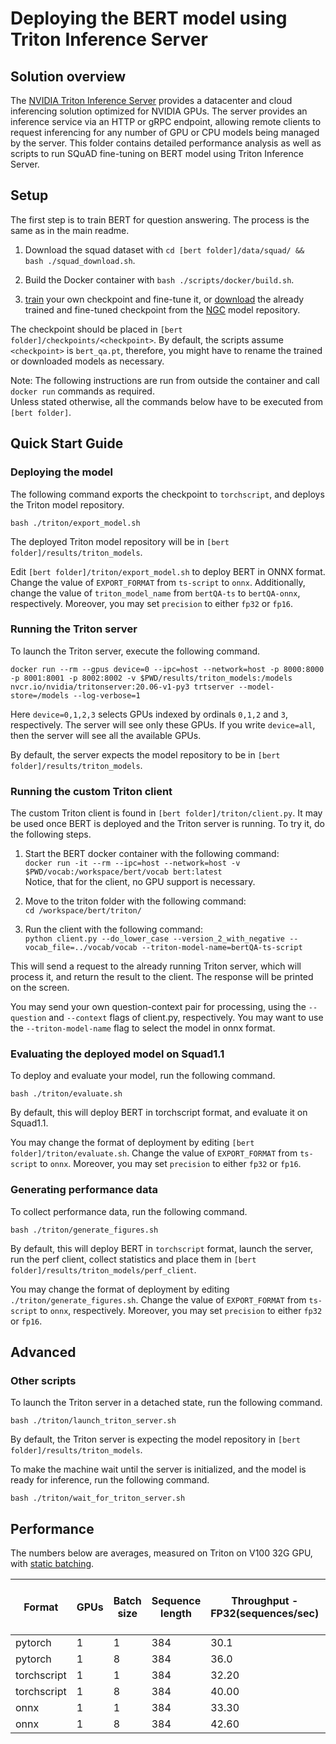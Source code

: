 # Deploying the BERT model using Triton Inference Server

## Solution overview

The [NVIDIA Triton Inference Server](https://github.com/NVIDIA/trtis-inference-server) provides a datacenter and cloud inferencing solution optimized for NVIDIA GPUs. The server provides an inference service via an HTTP or gRPC endpoint, allowing remote clients to request inferencing for any number of GPU or CPU models being managed by the server. 
This folder contains detailed performance analysis as well as scripts to run SQuAD fine-tuning on BERT model using Triton Inference Server. 

## Setup

The first step is to train BERT for question answering. The process is the same as in the main readme. 

1. Download the squad dataset with `cd [bert folder]/data/squad/ && bash ./squad_download.sh`. 

2. Build the Docker container with `bash ./scripts/docker/build.sh`. 

3. [train](https://github.com/NVIDIA/DeepLearningExamples/tree/master/PyTorch/LanguageModeling/BERT#training-process) your own checkpoint and fine-tune it, or [download](https://ngc.nvidia.com/catalog/models/nvidia:bert_large_pyt_amp_ckpt_squad_qa1_1/files) the already trained and fine-tuned checkpoint from the [NGC](https://ngc.nvidia.com/catalog/models/nvidia:bert_large_pyt_amp_ckpt_squad_qa1_1/files) model repository. 

The checkpoint should be placed in `[bert folder]/checkpoints/<checkpoint>`. By default, the scripts assume `<checkpoint>` is `bert_qa.pt`, therefore, you might have to rename the trained or downloaded models as necessary. 

Note: The following instructions are run from outside the container and call `docker run` commands as required. \
Unless stated otherwise, all the commands below have to be executed from `[bert folder]`. 

## Quick Start Guide

### Deploying the model

The following command exports the checkpoint to `torchscript`, and deploys the Triton model repository. 

`bash ./triton/export_model.sh` 

The deployed Triton model repository will be in `[bert folder]/results/triton_models`. 

Edit `[bert folder]/triton/export_model.sh` to deploy BERT in ONNX format. 
Change the value of `EXPORT_FORMAT` from `ts-script` to `onnx`. Additionally, change the value of `triton_model_name` from `bertQA-ts` to `bertQA-onnx`, respectively. 
Moreover, you may set `precision` to either `fp32` or `fp16`. 

### Running the Triton server

To launch the Triton server, execute the following command. 

`docker run --rm --gpus device=0 --ipc=host --network=host -p 8000:8000 -p 8001:8001 -p 8002:8002 -v $PWD/results/triton_models:/models nvcr.io/nvidia/tritonserver:20.06-v1-py3 trtserver --model-store=/models --log-verbose=1`

Here `device=0,1,2,3` selects GPUs indexed by ordinals `0,1,2` and `3`, respectively. The server will see only these GPUs. If you write `device=all`, then the server will see all the available GPUs. 

By default, the server expects the model repository to be in `[bert folder]/results/triton_models`. 

### Running the custom Triton client

The custom Triton client is found in `[bert folder]/triton/client.py`. 
It may be used once BERT is deployed and the Triton server is running. To try it, do the following steps. 

1. Start the BERT docker container with the following command: \
`docker run -it --rm --ipc=host --network=host -v $PWD/vocab:/workspace/bert/vocab bert:latest` \
Notice, that for the client, no GPU support is necessary. 

2. Move to the triton folder with the following command: \
`cd /workspace/bert/triton/` 

3. Run the client with the following command: \
`python client.py --do_lower_case --version_2_with_negative --vocab_file=../vocab/vocab --triton-model-name=bertQA-ts-script` 

This will send a request to the already running Triton server, which will process it, and return the result to the client. The response will be printed on the screen. 

You may send your own question-context pair for processing, using the `--question` and `--context` flags of client.py, respectively. 
You may want to use the `--triton-model-name` flag to select the model in onnx format. 

### Evaluating the deployed model on Squad1.1

To deploy and evaluate your model, run the following command. 

`bash ./triton/evaluate.sh` 

By default, this will deploy BERT in torchscript format, and evaluate it on Squad1.1. 

You may change the format of deployment by editing `[bert folder]/triton/evaluate.sh`. 
Change the value of `EXPORT_FORMAT` from `ts-script` to `onnx`. Moreover, you may set `precision` to either `fp32` or `fp16`. 

### Generating performance data

To collect performance data, run the following command. 

`bash ./triton/generate_figures.sh` 

By default, this will deploy BERT in `torchscript` format, launch the server, run the perf client, collect statistics and place them in `[bert folder]/results/triton_models/perf_client`. 

You may change the format of deployment by editing `./triton/generate_figures.sh`. Change the value of `EXPORT_FORMAT` from `ts-script` to `onnx`, respectively. 
Moreover, you may set `precision` to either `fp32` or `fp16`. 

## Advanced

### Other scripts

To launch the Triton server in a detached state, run the following command. 

`bash ./triton/launch_triton_server.sh` 

By default, the Triton server is expecting the model repository in `[bert folder]/results/triton_models`. 

To make the machine wait until the server is initialized, and the model is ready for inference, run the following command. 

`bash ./triton/wait_for_triton_server.sh` 

## Performance

The numbers below are averages, measured on Triton on V100 32G GPU, with [static batching](https://docs.nvidia.com/deeplearning/sdk/tensorrt-inference-server-guide/docs/model_configuration.html#scheduling-and-batching). 

| Format | GPUs | Batch size | Sequence length | Throughput - FP32(sequences/sec) | Throughput - mixed precision(sequences/sec) | Throughput speedup (mixed precision/FP32)  |
|--------|------|------------|-----------------|----------------------------------|---------------------------------------------|--------------------------------------------|
|pytorch      | 1 | 1 | 384 | 30.1 | 28.0  | 0.93x | 
|pytorch      | 1 | 8 | 384 | 36.0 | 116.8 | 3.24x | 
|torchscript  | 1 | 1 | 384 | 32.20 | 38.40 | 1.19x | 
|torchscript  | 1 | 8 | 384 | 40.00 | 134.40 | 3.36x | 
|onnx         | 1 | 1 | 384 | 33.30 | 92.00 | 2.76x | 
|onnx         | 1 | 8 | 384 | 42.60 | 165.30 | 3.88x | 

